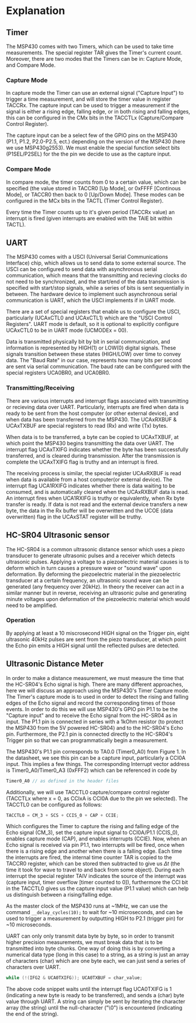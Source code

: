# Explanation

## Timer

The MSP430 comes with two Timers, which can be used to take time measurements. The special register TAR gives the Timer's current count. Moreover, there are two modes that the Timers can be in: Capture Mode, and Compare Mode.

### Capture Mode

In capture mode the Timer can use an external signal ("Capture Input") to trigger a time measurement, and will store the timer value in register TACCRx. 
The capture input can be used to trigger a measurement if the signal is either a rising edge, falling edge, or in both rising and falling edges, this can be configured in the CMx bits in the TACCTLx (Capture/Compare Control Register).

The capture input can be a select few of the GPIO pins on the MSP430 (P1.1, P1.2, P2.0-P2.5, ect.) depending on the version of the MSP430 (here we use MSP430g2553). We must enable the special function select bits (P1SEL/P2SEL) for the the pin we decide to use as the capture input. 

### Compare Mode

In compare mode, the timer counts from 0 to a certain value, which can be specified (the value stored in TACCR0 [Up Mode], or 0xFFFF [Continous Mode], or TACCR0 then back to 0 [Up/Down Mode]. These modes can be configured in the MCx bits in the TACTL (Timer Control Register).

Every time the Timer counts up to it's given period (TACCRx value) an interrupt is fired (given interrupts are enabled with the TAIE bit within TACTL).



## UART

The MSP430 comes with a USCI (Universal Serial Communications Interface) chip, which allows us to send data to some external source. The USCI can be configured to send data with asynchronous serial communication, which means that the transmitting and recieving clocks do not need to be synchronized, and the start/end of the data transmission is specified with start/stop signals, while a series of bits is sent sequentially in between. The hardware device to implement such asynchronous serial communication is UART, which the USCI implements if in UART mode.

There are a set of special registers that enable us to configure the USCI, particularly (UCAxCTL0 and UCAxCTL1) which are the "USCI Control Registers". UART mode is default, so it is optional to explicitly configure UCAxCTL0 to be in UART mode (UCMODEx = 00).

Data is transmitted physically bit by bit in serial communication, and information is represented by HIGH(1) or LOW(0) digital signals. These signals transition between these states (HIGH/LOW) over time to convey data. The "Baud Rate" in our case, represents how many bits per second are sent via serial communication. The baud rate can be configured with the special registers UCA0BR0, and UCA0BR0.

### Transmitting/Receiving

There are various interrupts and interrupt flags associated with transmitting or recieving data over UART. Particularly, interrupts are fired when data is ready to be sent from the host computer (or other external device), and when data has been transferred from the MSP430. The UCAxRXBUF \& UCAxTXBUF are special registers to read (Rx) and write (Tx) bytes.

When data is to be transferred, a byte can be copied to UCAxTXBUF, at which point the MSP430 begins transmitting the data over UART. The interrupt flag UCAxTXIFG indicates whether the byte has been successfully transferred, and is cleared during transmission. After the transmission is complete the UCAxTXIFG flag is truthy and an interrupt is fired.

The receiving process is similar, the special register UCAxRXBUF is read when data is available from a host computer(or external device). The interrupt flag UCA1RXIFG indicates whether there is data waiting to be consumed, and is automatically cleared when the UCAxRXBUF data is read. An interrupt fires when UCA1RXIFG is truthy or equivalently, when Rx byte transfer is ready. If data is not read and the external device transfers a new byte, the data in the Rx buffer will be overwritten and the UCOE (data overwritten) flag in the UCAxSTAT register will be truthy.

## HC-SR04 Ultrasonic sensor

The HC-SR04 is a common ultrasonic distance sensor which uses a piezo transducer to generate ultrasonic pulses and a receiver which detects ultrasonic pulses. Applying a voltage to a piezoelectric material causes is to deform which in turn causes a pressure wave or "sound wave" upon deformation. By deforming the piezoelectric material in the piezoelectric transducer at a certain frequency, an ultrasonic sound wave can be generated (any frequency over 20kHz). In theory the receiver can act in a similar manner but in reverse, receiving an ultrasonic pulse and generating minute voltages upon deformation of the piezoelectric material which would need to be amplified.

### Operation

By applying at least a 10 miscrosecond HIGH signal on the Trigger pin, eight ultrasonic 40kHz pulses are sent from the piezo transducer, at which point the Echo pin emits a HIGH signal until the reflected pulses are detected.

## Ultrasonic Distance Meter

In order to make a distance measurement, we must measure the time that the HC-SR04's Echo signal is high. There are many different approaches, here we will discuss an approach using the MSP430's Timer Capture mode.
The Timer's capture mode is to used in order to detect the rising and falling edges of the Echo signal and record the corresponding times of those events. In order to do this we will use MSP430's GPIO pin P1.1 to be the "Capture input" and to receive the Echo signal from the HC-SR04 as in input. The P1.1 pin is connected in series with a 1kOhm resistor (to protect the MSP430 from the 5V powered HC-SR04) and to the HC-SR04's Echo pin. Furthermore, the P2.1 pin is connected directly to the HC-SR04's Trigger pin so that we can programmatically begin a measurement.

The MSP430's P1.1 pin corresponds to TA0.0 (Timer0_A0) from Figure 1. In the datasheet, we see this pin can be a capture input, particularly a CCI0A input. This implies a few things. The corresponding Interrupt vector address is Timer0_A0/Timer0_A3 (0xFFF2) which can be referenced in code by 
```c
Timer0_A0 // as defined in the header files 
```

Additionally, we will use TACCTL0 capture/compare control register (TACCTLx where x = 0, as CCIxA is CCI0A due to the pin we selected). The TACCTL0 can be configured as follows:
```c
TACCTL0 = CM_3 + SCS + CCIS_0 + CAP + CCIE;
```

Which configures the Timer to capture the rising and falling edge of the Echo signal (CM_3), set the capture input signal to CCI0A/P1.1 (CCIS_0), enables capture mode (CAP), and enables interrupts (CCIE).
Now, when an Echo signal is received via pin P1.1, two interrupts will be fired, once when there is a rising edge and another when there is a falling edge. Each time the interrupts are fired, the internal time counter TAR is copied to the TACCR0 register, which can be stored then subtracted to give us $\Delta t$ (the time it took for wave to travel to and back from some object). During each interrupt the special register TAIV indicates the source of the interrupt was (capture input, timer overflow [timer counted to 0]), furthermore the CCI bit in the TACCTL0 gives us the capture input value (P1.1 value) which can help us distinguish between a rising/falling edge.

As the master clock of the MSP430 runs at ~1MHz, we can use the command
`__delay_cycles(10);`
to wait for ~10 microseconds, and can be used to trigger a measurement by outputting HIGH to P2.1 (trigger pin) for ~10 microseconds.

UART can only only transmit data byte by byte, so in order to transmit higher precision measurements, we must break data that is to be transmitted into byte chunks. One way of doing this is by converting a numerical data type (long in this case) to a string, as a string is just an array of characters (char) which are one byte each, we can just send a series of characters over UART.
```c
while (!(IFG2 & UCA0TXIFG)); UCA0TXBUF = char_value;
```

The above code snippet waits until the interrupt flag UCA0TXIFG is 1 (indicating a new byte is ready to be transferred), and sends a (char) byte value through UART. A string can simply be sent by iterating the character array (the string) until the null-character ("\0") is encountered (indicating the end of the string).